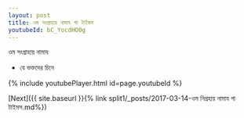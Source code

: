 ```yaml
---
layout: post
title: ওম সংগ্রাহায় নামায গা টাইমস
youtubeId: bC_YocdHO0g
---
```

 
 
 ওম সংগ্রাহায় নামায  
 
 -  যে ভক্তদের চিনে 
 
  
 
  
 
 
 
 
 
 


{% include youtubePlayer.html id=page.youtubeId %}
 
[Next]({{ site.baseurl }}{% link  split1/_posts/2017-03-14-ওম নিগ্রহায় নামায গা টাইমস.md%})
 
